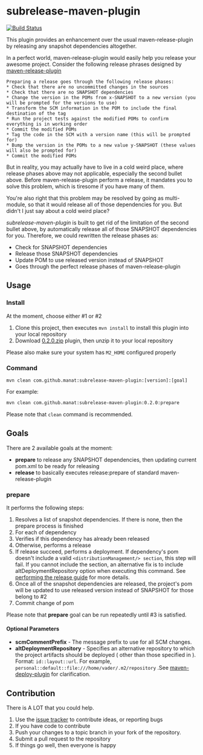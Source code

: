 # subrelease-maven-plugin
[![Build Status](https://travis-ci.org/manat/subrelease-maven-plugin.svg)](https://travis-ci.org/manat/subrelease-maven-plugin)

This plugin provides an enhancement over the usual maven-release-plugin by releasing any snapshot dependencies altogether.

In a perfect world, maven-release-plugin would easily help you release your awesome project. Consider the following release phrases designed by [maven-release-plugin](https://maven.apache.org/maven-release/maven-release-plugin/examples/prepare-release.html)

> 
    Preparing a release goes through the following release phases:
    * Check that there are no uncommitted changes in the sources
    * Check that there are no SNAPSHOT dependencies
    * Change the version in the POMs from x-SNAPSHOT to a new version (you will be prompted for the versions to use)
    * Transform the SCM information in the POM to include the final destination of the tag
    * Run the project tests against the modified POMs to confirm everything is in working order
    * Commit the modified POMs
    * Tag the code in the SCM with a version name (this will be prompted for)
    * Bump the version in the POMs to a new value y-SNAPSHOT (these values will also be prompted for)
    * Commit the modified POMs
    

But in reality, you may actually have to live in a cold weird place, where release phases above may not applicable, especially the second bullet above. Before maven-release-plugin perform a release, it mandates you to solve this problem, which is tiresome if you have many of them. 

You're also right that this problem may be resolved by going as multi-module, so that it would release all of those dependencies for you. But didn't I just say about a cold weird place?

*subrelease-maven-plugin* is built to get rid of the limitation of the second bullet above, by automatically release all of those SNAPSHOT dependencies for you. Therefore, we could rewritten the release phases as:

* Check for SNAPSHOT dependencies
* Release those SNAPSHOT dependencies
* Update POM to use released version instead of SNAPSHOT
* Goes through the perfect release phases of maven-release-plugin

## Usage

### Install

At the moment, choose either #1 or #2

1. Clone this project, then executes `mvn install` to install this plugin into your local repository
2. Download [0.2.0.zip](https://github.com/manat/subrelease-maven-plugin/releases/download/v0.2.0/0.2.0.zip) plugin, then unzip it to your local repository

Please also make sure your system has `M2_HOME` configured properly

### Command

`mvn clean com.github.manat:subrelease-maven-plugin:[version]:[goal]`

For example:

```bash
mvn clean com.github.manat:subrelease-maven-plugin:0.2.0:prepare
```

Please note that `clean` command is recommended.

## Goals

There are 2 available goals at the moment:
* **prepare** to release any SNAPSHOT dependencies, then updating current pom.xml to be ready for releasing
* **release** to basically executes release:prepare of standard maven-release-plugin

### prepare

It performs the following steps:

1. Resolves a list of snapshot dependencies. If there is none, then the prepare process is finished
2. For each of dependency
  1. Verifies if this dependency has already been released
  2. Otherwise, performs a release
  3. If release succeed, performs a deployment. If dependency's pom doesn't include a valid `<distributionManagement/> section`, this step will fail. If you cannot include the section, an alternative fix is to include altDeploymentRepository option when executing this command. See [performing the release guide](https://maven.apache.org/guides/mini/guide-releasing.html#Performing_the_release) for more details.
3. Once all of the snapshot dependencies are released, the project's pom will be updated to use released version instead of SNAPSHOT for those belong to #2
4. Commit change of pom 


Please note that **prepare** goal can be run repeatedly until #3 is satisfied.

#### Optional Parameters

* **scmCommentPrefix** - The message prefix to use for all SCM changes.
* **altDeploymentRepository** - Specifies an alternative repository to which the project artifacts should be deployed ( other than those specified in <distributionManagement> ).
                            Format: `id::layout::url`. For example, `personal::default::file:///home/vader/.m2/repository`  .See [maven-deploy-plugin](https://maven.apache.org/plugins/maven-deploy-plugin/deploy-mojo.html#altDeploymentRepository) for clarification. 


## Contribution

There is A LOT that you could help. 

1. Use the [issue tracker](https://github.com/manat/subrelease-maven-plugin/issues) to contribute ideas, or reporting bugs
2. If you have code to contribute
  1. Push your changes to a topic branch in your fork of the repository.
  2. Submit a pull request to the repository
  3. If things go well, then everyone is happy
